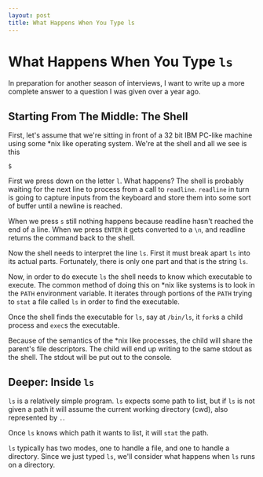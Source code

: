 ```yaml
---
layout: post
title: What Happens When You Type ls
---
```

What Happens When You Type `ls`
===============================
In preparation for another season of interviews, I want to write up a more
complete answer to a question I was given over a year ago.

Starting From The Middle: The Shell
-----------------------------------
First, let's assume that we're sitting in front of a 32 bit IBM PC-like
machine using some *nix like operating system. We're at the shell and all we
see is this

    $

First we press down on the letter `l`. What happens? The shell is probably
waiting for the next line to process from a call to `readline`. `readline` in
turn is going to capture inputs from the keyboard and store them into some sort
of buffer until a newline is reached.

When we press `s` still nothing happens because readline hasn't reached the end
of a line. When we press `ENTER` it gets converted to a `\n`, and readline
returns the command back to the shell.

Now the shell needs to interpret the line `ls`. First it must break apart `ls`
into its actual parts. Fortunately, there is only one part and that is the
string `ls`.

Now, in order to do execute `ls` the shell needs to know which executable to
execute. The common method of doing this on *nix like systems is to look in the
`PATH` environment variable. It iterates through portions of the `PATH` trying
to `stat` a file called `ls` in order to find the executable.

Once the shell finds the executable for `ls`, say at `/bin/ls`, it `fork`s a
child process and `exec`s the executable.

Because of the semantics of the *nix like processes, the child will share the
parent's file descriptors. The child will end up writing to the same stdout as
the shell. The stdout will be put out to the console.

Deeper: Inside `ls`
-------------------
`ls` is a relatively simple program. `ls` expects some path to list, but if
`ls` is not given a path it will assume the current working directory (cwd),
also represented by `.`.

Once `ls` knows which path it wants to list, it will `stat` the path.

`ls` typically has two modes, one to handle a file, and one to handle a
directory. Since we just typed `ls`, we'll consider what happens when `ls` runs
on a directory.
